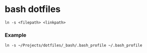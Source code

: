 # bash dotfiles

```
ln -s <filepath> <linkpath>
```

### Example

```
ln -s ~/Projects/dotfiles/_bash/.bash_profile ~/.bash_profile
```
